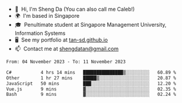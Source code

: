 <!---
tan-sd/tan-sd is a ✨ special ✨ repository because its `README.md` (this file) appears on your GitHub profile.
You can click the Preview link to take a look at your changes.
--->
- 👋  Hi, I'm Sheng Da (You can also call me Caleb!)
- 🌍  I'm based in Singapore
- 🎓  Penultimate student at Singapore Management University, Information Systems
- 🖥️  See my portfolio at [tan-sd.github.io](https://tan-sd.github.io/)
- 📫  Contact me at [shengdatan@gmail.com](mailto:shengdatan@gmail.com)

<!--START_SECTION:waka-->

```txt
From: 04 November 2023 - To: 11 November 2023

C#           4 hrs 14 mins   ███████████████▒░░░░░░░░░   60.89 %
Other        1 hr 27 mins    █████▒░░░░░░░░░░░░░░░░░░░   20.87 %
JavaScript   50 mins         ███░░░░░░░░░░░░░░░░░░░░░░   12.20 %
Vue.js       9 mins          ▓░░░░░░░░░░░░░░░░░░░░░░░░   02.35 %
Bash         9 mins          ▓░░░░░░░░░░░░░░░░░░░░░░░░   02.24 %
```

<!--END_SECTION:waka-->
